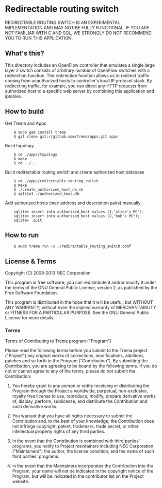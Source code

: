 Redirectable routing switch
===========================

REDIRECTABLE ROUTING SWITCH IS AN EXPERIMENTAL IMPLEMENTATION AND
MAY NOT BE FULLY FUNCTIONAL. IF YOU ARE NOT FAMILIAR WITH C AND SQL,
WE STRONGLY DO NOT RECOMMEND YOU TO RUN THIS APPLICATION.

What's this?
------------

This directory includes an OpenFlow controller that emulates a single
large layer 2 switch consists of arbitrary number of OpenFlow switches
with a redirection function. The redirection function allows us to
redirect traffic coming from unauthorized hosts to controller's local
IP protocol stack. By redirecting traffic, for example, you can direct
any HTTP requests from authorized host to a specific web server by
combining this application and iptables.

How to build
------------

  Get Trema and Apps

        $ sudo gem install trema
        $ git clone git://github.com/trema/apps.git apps

  Build topology

        $ cd ./apps/topology
        $ make
        $ cd ../..

  Build redirectable routing switch and create authorized host database

        $ cd ./apps/redirectable_routing_switch
        $ make
        $ ./create_authorized_host_db.sh
        $ sqlite3 ./authorized_host.db

  Add authorized hosts (mac address and description pairs) manually

        sqlite> insert into authorized_host values (1,"alice's PC");
        sqlite> insert into authorized_host values (2,"bob's PC");
        sqlite> .quit

How to run
----------

        $ sudo trema run -c ./redirectable_routing_switch.conf

License & Terms
---------------

Copyright (C) 2008-2013 NEC Corporation

This program is free software; you can redistribute it and/or modify
it under the terms of the GNU General Public License, version 2, as
published by the Free Software Foundation.

This program is distributed in the hope that it will be useful, but
WITHOUT ANY WARRANTY; without even the implied warranty of
MERCHANTABILITY or FITNESS FOR A PARTICULAR PURPOSE.  See the GNU
General Public License for more details.


### Terms

Terms of Contributing to Trema program ("Program")

Please read the following terms before you submit to the Trema project
("Project") any original works of corrections, modifications,
additions, patches and so forth to the Program ("Contribution"). By
submitting the Contribution, you are agreeing to be bound by the
following terms.  If you do not or cannot agree to any of the terms,
please do not submit the Contribution:

1. You hereby grant to any person or entity receiving or distributing
   the Program through the Project a worldwide, perpetual,
   non-exclusive, royalty free license to use, reproduce, modify,
   prepare derivative works of, display, perform, sublicense, and
   distribute the Contribution and such derivative works.

2. You warrant that you have all rights necessary to submit the
   Contribution and, to the best of your knowledge, the Contribution
   does not infringe copyright, patent, trademark, trade secret, or
   other intellectual property rights of any third parties.

3. In the event that the Contribution is combined with third parties'
   programs, you notify to Project maintainers including NEC
   Corporation ("Maintainers") the author, the license condition, and
   the name of such third parties' programs.

4. In the event that the Maintainers incorporates the Contribution
   into the Program, your name will not be indicated in the copyright
   notice of the Program, but will be indicated in the contributor
   list on the Project website.
